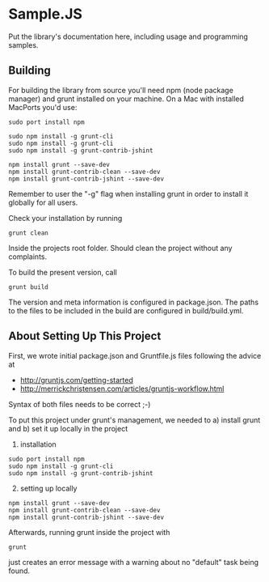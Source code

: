 Sample.JS
=========

Put the library's documentation here, including usage and programming samples.

Building
--------

For building the library from source you'll need npm (node package manager) and grunt installed on your machine. On a Mac with installed MacPorts you'd use:
```Shell
sudo port install npm

sudo npm install -g grunt-cli
sudo npm install -g grunt-cli
sudo npm install -g grunt-contrib-jshint 

npm install grunt --save-dev
npm install grunt-contrib-clean --save-dev
npm install grunt-contrib-jshint --save-dev

```
  
Remember to user the "-g" flag when installing grunt in order to install it globally for all users.

Check your installation by running 
```Shell
grunt clean
```
    
Inside the projects root folder. Should clean the project without any complaints.

To build the present version, call
```
grunt build
```

The version and meta information is configured in package.json. The paths to the files to be included
in the build are configured in build/build.yml.


About Setting Up This Project
-----------------------------

First, we wrote initial package.json and Gruntfile.js files following the advice at
* http://gruntjs.com/getting-started
* http://merrickchristensen.com/articles/gruntjs-workflow.html

Syntax of both files needs to be correct ;-)

To put this project under grunt's management, we needed to a) install grunt and b) set it up locally in the project

1. installation
```Shell
sudo port install npm
sudo npm install -g grunt-cli
sudo npm install -g grunt-contrib-jshint 
```

2. setting up locally
```Shell
npm install grunt --save-dev
npm install grunt-contrib-clean --save-dev
npm install grunt-contrib-jshint --save-dev
```
 
Afterwards, running grunt inside the project with
```Shell
grunt
```
just creates an error message with a warning about no "default" task being found.
  
